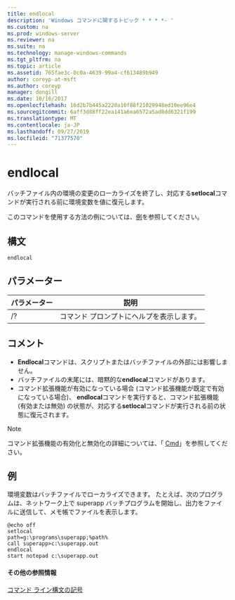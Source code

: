 ```yaml
---
title: endlocal
description: 'Windows コマンドに関するトピック * * * *- '
ms.custom: na
ms.prod: windows-server
ms.reviewer: na
ms.suite: na
ms.technology: manage-windows-commands
ms.tgt_pltfrm: na
ms.topic: article
ms.assetid: 765fae3c-0c0a-4639-99a4-cf613489b949
author: coreyp-at-msft
ms.author: coreyp
manager: dongill
ms.date: 10/16/2017
ms.openlocfilehash: 16d2b7b445a2220a10f88f21029948ed10ee96e4
ms.sourcegitcommit: 6aff3d88ff22ea141a6ea6572a5ad8dd6321f199
ms.translationtype: MT
ms.contentlocale: ja-JP
ms.lasthandoff: 09/27/2019
ms.locfileid: "71377570"
---
```

# <a name="endlocal"></a>endlocal



バッチファイル内の環境の変更のローカライズを終了し、対応する**setlocal**コマンドが実行される前に環境変数を値に復元します。

このコマンドを使用する方法の例については、[例](#BKMK_examples)を参照してください。

## <a name="syntax"></a>構文

```
endlocal
```

## <a name="parameters"></a>パラメーター

|パラメーター|説明|
|---------|-----------|
|/?|コマンド プロンプトにヘルプを表示します。|

## <a name="remarks"></a>コメント

-   **Endlocal**コマンドは、スクリプトまたはバッチファイルの外部には影響しません。
-   バッチファイルの末尾には、暗黙的な**endlocal**コマンドがあります。
-   コマンド拡張機能が有効になっている場合 (コマンド拡張機能が既定で有効になっている場合)、 **endlocal**コマンドを実行すると、コマンド拡張機能 (有効または無効) の状態が、対応する**setlocal**コマンドが実行される前の状態に復元されます。

> [!NOTE]
> コマンド拡張機能の有効化と無効化の詳細については、「 [Cmd](cmd.md)」を参照してください。

## <a name="BKMK_examples"></a>例

環境変数はバッチファイルでローカライズできます。 たとえば、次のプログラムは、ネットワーク上で superapp バッチプログラムを開始し、出力をファイルに送信して、メモ帳でファイルを表示します。
```
@echo off
setlocal
path=g:\programs\superapp;%path%
call superapp>c:\superapp.out
endlocal
start notepad c:\superapp.out
```

#### <a name="additional-references"></a>その他の参照情報

[コマンド ライン構文の記号](command-line-syntax-key.md)